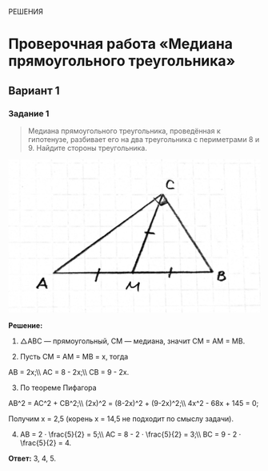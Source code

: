 <span class="space">РЕШЕНИЯ</span>

# Проверочная работа «Медиана прямоугольного треугольника»

## Вариант 1

### Задание 1
> Медиана прямоугольного треугольника, проведённая к гипотенузе, разбивает его на два треугольника с периметрами 8 и 9. Найдите стороны треугольника.

![](https://raw.githubusercontent.com/BlueRect/egelib-content/main/img/Document%2026_2.jpg)

**Решение:**
1. △ABC — прямоугольный, CM — медиана, значит CM = AM = MB.

2. Пусть CM = AM = MB = x, тогда
<div class="katex">
AB = 2x;\\
AC = 8 - 2x;\\
CB = 9 - 2x.
</div>

3. По теореме Пифагора
<div class="katex">
AB^2 = AC^2 + CB^2;\\
(2x)^2 = (8-2x)^2 + (9-2x)^2;\\
4x^2 - 68x + 145 = 0;
</div>

   Получим x = 2,5 (корень x = 14,5 не подходит по смыслу задачи).

4. <div class="katex">
   AB = 2 · \frac{5}{2} = 5;\\
   AC = 8 - 2 · \frac{5}{2} = 3;\\
   BC = 9 - 2 · \frac{5}{2} = 4.
   </div>

**Ответ:** 3, 4, 5.
